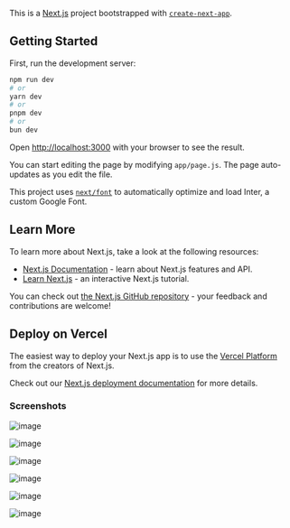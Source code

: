 This is a [Next.js](https://nextjs.org/) project bootstrapped with [`create-next-app`](https://github.com/vercel/next.js/tree/canary/packages/create-next-app).

## Getting Started

First, run the development server:

```bash
npm run dev
# or
yarn dev
# or
pnpm dev
# or
bun dev
```

Open [http://localhost:3000](http://localhost:3000) with your browser to see the result.

You can start editing the page by modifying `app/page.js`. The page auto-updates as you edit the file.

This project uses [`next/font`](https://nextjs.org/docs/basic-features/font-optimization) to automatically optimize and load Inter, a custom Google Font.

## Learn More

To learn more about Next.js, take a look at the following resources:

- [Next.js Documentation](https://nextjs.org/docs) - learn about Next.js features and API.
- [Learn Next.js](https://nextjs.org/learn) - an interactive Next.js tutorial.

You can check out [the Next.js GitHub repository](https://github.com/vercel/next.js/) - your feedback and contributions are welcome!

## Deploy on Vercel

The easiest way to deploy your Next.js app is to use the [Vercel Platform](https://vercel.com/new?utm_medium=default-template&filter=next.js&utm_source=create-next-app&utm_campaign=create-next-app-readme) from the creators of Next.js.

Check out our [Next.js deployment documentation](https://nextjs.org/docs/deployment) for more details.

### Screenshots
![image](https://github.com/user-attachments/assets/7089afc5-ee20-40d2-aba7-db23088a9a03)

![image](https://github.com/user-attachments/assets/415fcd49-b38a-4356-ba95-4c7997709c4d)

![image](https://github.com/user-attachments/assets/33fbc627-2e06-48c4-ba35-d628dde95f1a)

![image](https://github.com/user-attachments/assets/fab3524c-b52d-4c60-b912-81dd44101299)

![image](https://github.com/user-attachments/assets/a0108c89-6b5c-4103-99cb-50650f232f43)

![image](https://github.com/user-attachments/assets/71372a66-90a3-4edf-b25a-047732c23cc0)


